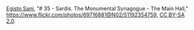  [Egisto Sani](https://www.flickr.com/photos/69716881@N02/), "# 35 - Sardis. The Monumental Synagogue - The Main Hall," https://www.flickr.com/photos/69716881@N02/51192354759, [CC BY-SA 2.0](https://creativecommons.org/licenses/by-sa/2.0/).